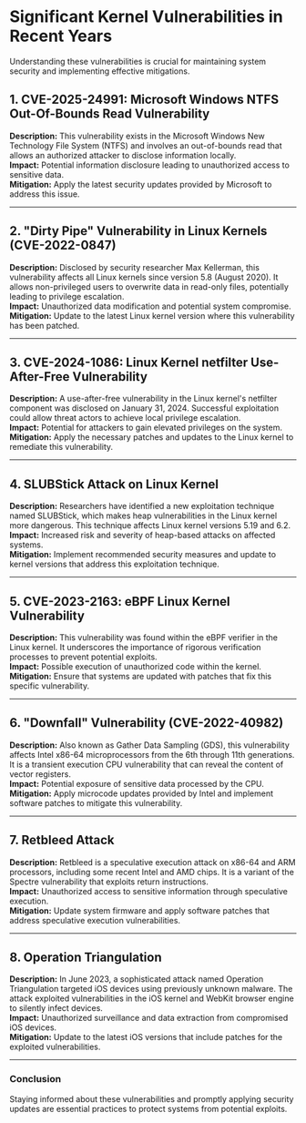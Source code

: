 # Significant Kernel Vulnerabilities in Recent Years

Understanding these vulnerabilities is crucial for maintaining system security and implementing effective mitigations.

## 1. CVE-2025-24991: Microsoft Windows NTFS Out-Of-Bounds Read Vulnerability

**Description:** This vulnerability exists in the Microsoft Windows New Technology File System (NTFS) and involves an out-of-bounds read that allows an authorized attacker to disclose information locally.  
**Impact:** Potential information disclosure leading to unauthorized access to sensitive data.  
**Mitigation:** Apply the latest security updates provided by Microsoft to address this issue.

---

## 2. "Dirty Pipe" Vulnerability in Linux Kernels (CVE-2022-0847)

**Description:** Disclosed by security researcher Max Kellerman, this vulnerability affects all Linux kernels since version 5.8 (August 2020). It allows non-privileged users to overwrite data in read-only files, potentially leading to privilege escalation.  
**Impact:** Unauthorized data modification and potential system compromise.  
**Mitigation:** Update to the latest Linux kernel version where this vulnerability has been patched.

---

## 3. CVE-2024-1086: Linux Kernel netfilter Use-After-Free Vulnerability

**Description:** A use-after-free vulnerability in the Linux kernel's netfilter component was disclosed on January 31, 2024. Successful exploitation could allow threat actors to achieve local privilege escalation.  
**Impact:** Potential for attackers to gain elevated privileges on the system.  
**Mitigation:** Apply the necessary patches and updates to the Linux kernel to remediate this vulnerability.

---

## 4. SLUBStick Attack on Linux Kernel

**Description:** Researchers have identified a new exploitation technique named SLUBStick, which makes heap vulnerabilities in the Linux kernel more dangerous. This technique affects Linux kernel versions 5.19 and 6.2.  
**Impact:** Increased risk and severity of heap-based attacks on affected systems.  
**Mitigation:** Implement recommended security measures and update to kernel versions that address this exploitation technique.

---

## 5. CVE-2023-2163: eBPF Linux Kernel Vulnerability

**Description:** This vulnerability was found within the eBPF verifier in the Linux kernel. It underscores the importance of rigorous verification processes to prevent potential exploits.  
**Impact:** Possible execution of unauthorized code within the kernel.  
**Mitigation:** Ensure that systems are updated with patches that fix this specific vulnerability.

---

## 6. "Downfall" Vulnerability (CVE-2022-40982)

**Description:** Also known as Gather Data Sampling (GDS), this vulnerability affects Intel x86-64 microprocessors from the 6th through 11th generations. It is a transient execution CPU vulnerability that can reveal the content of vector registers.  
**Impact:** Potential exposure of sensitive data processed by the CPU.  
**Mitigation:** Apply microcode updates provided by Intel and implement software patches to mitigate this vulnerability.

---

## 7. Retbleed Attack

**Description:** Retbleed is a speculative execution attack on x86-64 and ARM processors, including some recent Intel and AMD chips. It is a variant of the Spectre vulnerability that exploits return instructions.  
**Impact:** Unauthorized access to sensitive information through speculative execution.  
**Mitigation:** Update system firmware and apply software patches that address speculative execution vulnerabilities.

---

## 8. Operation Triangulation

**Description:** In June 2023, a sophisticated attack named Operation Triangulation targeted iOS devices using previously unknown malware. The attack exploited vulnerabilities in the iOS kernel and WebKit browser engine to silently infect devices.  
**Impact:** Unauthorized surveillance and data extraction from compromised iOS devices.  
**Mitigation:** Update to the latest iOS versions that include patches for the exploited vulnerabilities.

---

### Conclusion

Staying informed about these vulnerabilities and promptly applying security updates are essential practices to protect systems from potential exploits.
